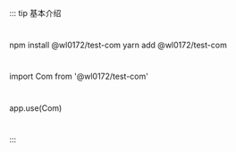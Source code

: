 <!--
 * @Author: ljw Jiawei.Liu@ccegroup.cn
 * @Date: 2022-11-24 14:46:03
 * @LastEditors: ljw Jiawei.Liu@ccegroup.cn
 * @LastEditTime: 2022-12-06 12:21:35
 * @FilePath: /vue3-admin-chanel/docs/page/page.md
 * @Description: 这是默认设置,请设置`customMade`, 打开koroFileHeader查看配置 进行设置: https://github.com/OBKoro1/koro1FileHeader/wiki/%E9%85%8D%E7%BD%AE
-->


::: tip 基本介绍
#
npm install @wl0172/test-com
yarn add @wl0172/test-com
#
import Com from '@wl0172/test-com'
#
app.use(Com)
#
:::
